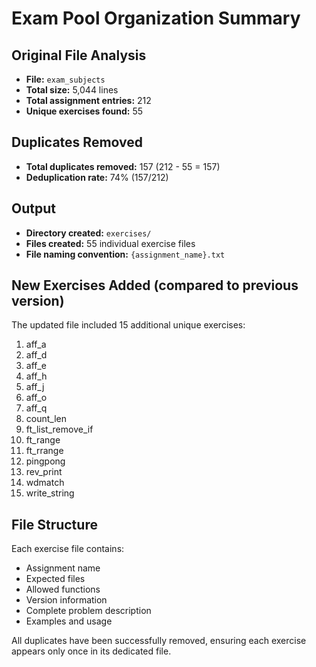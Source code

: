 # Exam Pool Organization Summary

## Original File Analysis
- **File:** `exam_subjects`
- **Total size:** 5,044 lines
- **Total assignment entries:** 212
- **Unique exercises found:** 55

## Duplicates Removed
- **Total duplicates removed:** 157 (212 - 55 = 157)
- **Deduplication rate:** 74% (157/212)

## Output
- **Directory created:** `exercises/`
- **Files created:** 55 individual exercise files
- **File naming convention:** `{assignment_name}.txt`

## New Exercises Added (compared to previous version)
The updated file included 15 additional unique exercises:
1. aff_a
2. aff_d  
3. aff_e
4. aff_h
5. aff_j
6. aff_o
7. aff_q
8. count_len
9. ft_list_remove_if
10. ft_range
11. ft_rrange
12. pingpong
13. rev_print
14. wdmatch
15. write_string

## File Structure
Each exercise file contains:
- Assignment name
- Expected files
- Allowed functions
- Version information
- Complete problem description
- Examples and usage

All duplicates have been successfully removed, ensuring each exercise appears only once in its dedicated file.
